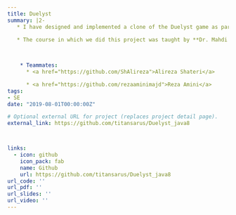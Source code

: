 ```yaml
---
title: Duelyst
summary: |2-
   * I have designed and implemented a clone of the Duelyst game as part of the Advanced Programming course alongside my teammates using **Java** and **JavaFX**.
   
   * The course in which we did this project was taught by **Dr. Mahdi Mostafazadeh** at Sharif University of Technology. 

 

    * Teammates:
      * <a href="https://github.com/ShAlireza">Alireza Shateri</a>

      * <a href="https://github.com/rezaaminimajd">Reza Amini</a>
tags:
- SE
date: "2019-08-01T00:00:00Z"

# Optional external URL for project (replaces project detail page).
external_link: https://github.com/titansarus/Duelyst_java8



links:
  - icon: github
    icon_pack: fab
    name: Github
    url: https://github.com/titansarus/Duelyst_java8
url_code: ''
url_pdf: ''
url_slides: ''
url_video: ''
---
```


